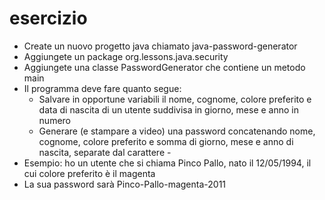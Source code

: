 # esercizio

- Create un nuovo progetto java chiamato java-password-generator
- Aggiungete un package org.lessons.java.security
- Aggiungete una classe PasswordGenerator che contiene un metodo main
- Il programma deve fare quanto segue:
    - Salvare in opportune variabili il nome, cognome, colore preferito e data di nascita di un utente suddivisa in giorno, mese e anno in numero
    - Generare (e stampare a video) una password concatenando nome, cognome, colore preferito e somma di giorno, mese e anno di nascita, separate dal carattere -
- Esempio: ho un utente che si chiama Pinco Pallo, nato il 12/05/1994, il cui colore preferito è il magenta
- La sua password sarà Pinco-Pallo-magenta-2011